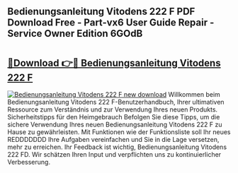 ## Bedienungsanleitung Vitodens 222 F PDF Download Free - Part-vx6 User Guide Repair - Service Owner Edition 6GOdB

# <h2><a href="http://df3ozm.blite.top/?on=Bedienungsanleitung+Vitodens+222+F">🔗Download 👉🔴 Bedienungsanleitung Vitodens 222 F</a></h2>

[![Bedienungsanleitung Vitodens 222 F new download](https://i.imgur.com/lujVjoI.png)](http://df3ozm.blite.top/?on=Bedienungsanleitung+Vitodens+222+F)
Willkommen beim Bedienungsanleitung Vitodens 222 F-Benutzerhandbuch, Ihrer ultimativen Ressource zum Verständnis und zur Verwendung Ihres neuen Produkts. Sicherheitstipps für den Heimgebrauch Befolgen Sie diese Tipps, um die sichere Verwendung Ihres neuen Bedienungsanleitung Vitodens 222 F zu Hause zu gewährleisten. Mit Funktionen wie der Funktionsliste soll Ihr neues REDDDDDDD Ihre Aufgaben vereinfachen und Sie in die Lage versetzen, mehr zu erreichen. Ihr Feedback ist wichtig, Bedienungsanleitung Vitodens 222 FD. Wir schätzen Ihren Input und verpflichten uns zu kontinuierlicher Verbesserung.
